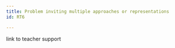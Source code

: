 ```yaml
---
title: Problem inviting multiple approaches or representations
id: RT6

---
```


link to teacher support